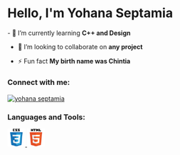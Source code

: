 <h1>Hello, I'm Yohana Septamia</h1>
- 🌱 I’m currently learning <b>C++ and Design</b>

- 👯 I’m looking to collaborate on <b>any project</b>

- ⚡ Fun fact <b>My birth name was Chintia</b>

<h3 align="left">Connect with me:</h3>
<p align="left">
<a href="https://www.linkedin.com/in/yohana-septamia-11909128b" target="blank"><img align="center" src="https://raw.githubusercontent.com/rahuldkjain/github-profile-readme-generator/master/src/images/icons/Social/linked-in-alt.svg" alt="yohana septamia" height="30" width="40" /></a>
</p>

<h3 align="left">Languages and Tools:</h3>
<p align="left"> <a href="https://www.w3schools.com/css/" target="_blank" rel="noreferrer"> <img src="https://raw.githubusercontent.com/devicons/devicon/master/icons/css3/css3-original-wordmark.svg" alt="css3" width="40" height="40"/> </a> <a href="https://www.w3.org/html/" target="_blank" rel="noreferrer"> <img src="https://raw.githubusercontent.com/devicons/devicon/master/icons/html5/html5-original-wordmark.svg" alt="html5" width="40" height="40"/> </a> </p>
